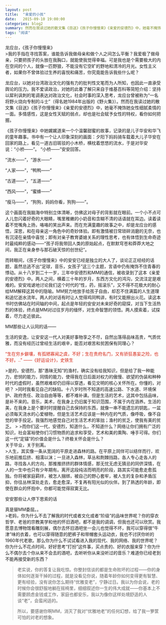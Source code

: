 ```yaml
---
layout: post
title:  "亲爱的小孩"
date:   2015-09-10 19:00:00
categories: blog2
summary: 然而在我读过她的散文集《目送》《孩子你慢慢来》《亲爱的安德烈》中，她毫不掩饰她女性细腻柔情的一面。多情感性，这是女性天赋的弱点，却也是社会赋予女性的特权，看你如何把握。
tags: "阅读"
---
```


<figcaption>
龙应台，《孩子你慢慢来》
</figcaption>
>我的手指在寻找答案，谁能告诉我做母亲和做个人之间怎么平衡？我爱极了做母亲，只要把孩子的头放在我胸口，就能使我觉得幸福。可是我也是个需要极大的内在空间的个人，就像一匹野狼，不能没有它空旷的野地和清冷的月光。女性主义者，如果你不曾体验过生养的喜悦和痛苦，你究竟能告诉我些什么呢？

龙应台，以她对台湾政治文化的强有力的批判性文笔而为人所知，也因此一直承受舆论的压力。我不爱读政治，对她的此番了解只来自于维基百科等简短介绍：坚持以犀利讽刺的笔调表达对政治文化，社会时事的深入思考，龙应台曾被称为“一名将野火烧向专制的斗士”（得名她1984年出版的《野火集》）。然而在我读过她的散文集《目送》《孩子你慢慢来》《亲爱的安德烈》中，她毫不掩饰她女性细腻柔情的一面。多情感性，这是女性天赋的弱点，却也是社会赋予女性的特权，看你如何把握。

《孩子你慢慢来》中她娓娓道来一个个温馨甜蜜的故事，记录的是儿子华安和华飞的童年趣事。书中有一个让人印象深刻的画面：夕阳下妈妈骑车载着大儿子华安在回家的路上，看见一道古旧斑驳的小木桥，横枕着悠悠的流水，于是对华安说：“小桥——”。
“小桥——”安安回答。

“流水——”，“游水——”

“人家——”，“鸭鸭——”

“古道——”，“五道——”

“西风——”，“蜜蜂——”

“瘦马——”，“狗狗，妈妈你看，狗狗——”。

这个画面在我脑海中特别立体清晰，仿佛这对母子的背影就在眼前。一个小不点可人儿忽闪着好奇的大眼睛，嘴里稚嫩的小奶音和含糊不清的话语就在耳边。读着读着不觉嘴角上扬，咯咯的笑出声来。而在充满童趣的故事之中，却是龙应台的感悟，深思，和在母亲这一角色中的奇妙体验。即有激情被日常琐碎消磨的无奈，也有沉浸在亲情中喜悦；即有对亲子教育婆媳关系的理性思考，也有体悟到生命奇迹时最纯粹的感动——“孩子将我带回人类的原始起点，在默默穹苍和莽莽大地之间，我正在亲身参与那石破天惊的创世纪”。

而转眼间，《孩子你慢慢来》中的安安已经是独立的大人了，谈论正正经经的话题，虽然总逃不出“足球，音乐，女孩子”这三个主题，言语中仍有掩饰不住青春的悸动。从十八岁到二十一岁，三年中安德烈和MM的通信，被收录到了这本《亲爱的安德烈》中。两人之间，横着三十年的岁月，东西方文化的鸿沟，交流注定是艰难的。安安戏谑地讨论我们这个时代的“性，药，摇滚乐”，又不得不花极大的耐心给MM解释这其中的隐喻。MM努力地放手给孩子自由，却忍不住满篇的人生道理和追忆逝水流年。两人的对话有时让人觉得鸡同鸭讲，有时又能擦出火花。读这本书时仿佛站在时间轴的中间，起点是年轻的安安对未来好奇的窥探，对当下生活热烈的体验，终点是MM对过往岁月的缅怀，对生命智慧的领悟。两人摸索着，试探着，尽力走近彼此。

MM那些让人认同的话——

<figcaption>
生活的安逸，让安安这一代人对美好事物享之不尽，自然出落得品味高贵，气质优雅，而没有经历过曾经生活的艰辛，能否对艰苦和贫困保有同理心？ <p style="color:#d62615; padding: 0">“生在穷乡僻壤，有孤陋寡闻之虞，不好；生在贵府名门，又有骄狂愚妄之险，也不好。.." ——《好运设计》，史铁生</p>
</figcaption>
>是的，安德烈，那“愚昧无知”的渔村，确实没有给我知识，但是给了我一种能力，悲悯的能力，同情的能力，使得我在日后面对权力的傲慢、欲望的伪装和种种时代的虚假时，虽然艰难却仍旧得以穿透，看见文明的核心关怀所在。你懂的，对吧？
>同时我看见自己的缺陷。十八岁时所不知道的高速公路、下水道、环境保护、政府责任、政治自由等等，都不难补课。但是生活的艺术，这其中包括品味，是补不来的。音乐，美术，在我身上仍旧属于知识范围，不属于内在涵养。生活的美，在我身上是个要时时提醒自己去保持的东西，就像一串不能遗忘的钥匙，一盆必须每天浇水的心爱植物，但是生活艺术应该是一种内在的气质，像呼吸，像不自觉的举手投足。我强烈地感觉自己对生活艺术的笨拙；渔村的贫乏，使我有美的贫乏。
>
>而你们这一代，安德烈，知道什么，不知道什么？网络让你们拥有广泛的知识，社会富裕使你们习惯物质的追求和享受，艺术和美的熏陶、唾手可得。你们这一代“定锚”的价值会是什么？终极关怀会是什么？

<figcaption>
关于毕业，关于别离。
</figcaption>
>人生，其实像一条从宽阔的平原走进森林的路。在平原上同伴可以结伴而行，欢乐地前推后挤、相濡以沫；一旦进入森林，草丛和荆棘挡路，各人专心走各人的路，寻找各人的方向，那推推挤挤的群体情感，那无忧无虑无猜忌的同侪深情，在人的一生中也只有少年期有。离开这段纯洁而明亮的阶段，路其实可能愈走愈孤独。你将被家庭羁绊，被怎人捆绑，被自己的野心套牢，被人生的复杂和矛盾压抑，你往丛林深处走去，愈走愈深，不复再有阳光似的伙伴。到了熟透的年龄，即使在群众的怀抱中，你都可能觉得寂寞无比。


安安那些让人停下思索的话

<figcaption>
真是替MM委屈。。
</figcaption>
>老妈，你为什么不去了解我的时代或者文化或者“阶级”的品味世界呢？你的穿衣哲学、老爸的宗教美学和他的怀旧酒吧，都不是我的调调，但我也还可以欣赏。我愿意去博物馆看雕刻展，偶尔去怀旧酒吧坐一会儿也觉得不坏，我可以穿得很“牛津”味的衣着，也可以穿得随意的肥裤子和带帽套头运动衣，我也不讨厌你听的1960年代老歌。那么你为什么不试试看进入我的现代、我的网络、我的世界呢？你为什么不花点时间，好好思考“打扮”这件事，买点贵的、好的衣服来穿？你为什么不偶尔去个你从来不会去的酒吧，去听听你从来没听过的音乐？难道你已经老到不能再接受新的东西？

>老实说，你的答复让我吃惊。你整封信谈的都是生命败坏的过程——你的身体如何逐渐干掉的过程，就是没看见你说，随着年龄你如何变得更有智慧、更有经验，没有说你怎么期待“优雅变老”，宁静过日。我以为你会说，老的时候你会很舒服地躺在摇椅里，细细叙述你一生的伟大成就——你基本上不需要顾虑金钱或工作，家庭也都安乐，我以为像你这样处境舒适的人谈“老”，会蛮闲适的。
>
>所以，要感谢你啊MM，消灭了我对“优雅地老”的任何幻想，给了我一箩筐可怕的对老的想象。

